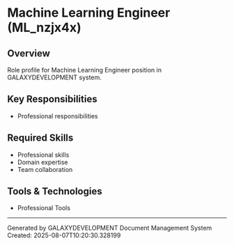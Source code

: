 # Machine Learning Engineer (ML_nzjx4x)

## Overview
Role profile for Machine Learning Engineer position in GALAXYDEVELOPMENT system.

## Key Responsibilities
- Professional responsibilities

## Required Skills
- Professional skills
- Domain expertise
- Team collaboration

## Tools & Technologies
- Professional Tools

---
Generated by GALAXYDEVELOPMENT Document Management System
Created: 2025-08-07T10:20:30.328199
